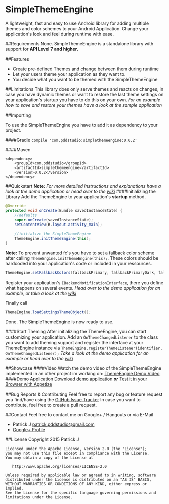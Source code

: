 # SimpleThemeEngine
A lightweight, fast and easy to use Android library for adding multiple themes and color schemes to your Android Application.
Change your application's look and feel during runtime with ease.

##Requirements
None. SimpleThemeEngine is a standalone library with support for **API Level 7 and higher.**

##Features
* Create pre-defined Themes and change between them during runtime
* Let your users theme your application as they want to.
* You decide what you want to be themed with the SimpleThemeEngine

##Limitations
This library does only serve themes and reacts on changes, in case you have dynamic themes or want to restore the last theme settings on your application's startup you have to do this on your own.
*For an example how to save and restore your themes have a look at the sample application*

##Importing

To use the SimpleThemeEngine you have to add it as dependency to your project.

####Gradle
`compile 'com.pddstudio:simplethemeengine:0.0.2'`

####Maven
```
<dependency>
    <groupId>com.pddstudio</groupId>
    <artifactId>simplethemeengine</artifactId>
    <version>0.0.2</version>
</dependency>
```
##Quickstart
**Note:** *For more detailed instructions and explanations have a look at the demo application or head over to the [wiki](https://github.com/PDDStudio/SimpleThemeEngine/wiki)*
####Initializing the Library
Add the ThemeEngine to your application's **startup** method.
```java
@Override
protected void onCreate(Bundle savedInstanceState) {
	//defaults
	super.onCreate(savedInstanceState);
	setContentView(R.layout.activity_main);

	//initialize the SimpleThemeEngine
	ThemeEngine.initThemeEngine(this);
}
```

**Note:**
To prevent unwanted fc's you have to set a fallback color scheme after calling ```ThemeEngine.initThemeEngine(this);```. These colors should be hardcoded into your application's code or included in your ressources.
```java
ThemeEngine.setFallbackColors(fallbackPrimary, fallbackPrimaryDark, fallbackAccent, ApplicationTheme.THEME_LIGHT, ThemeFontColor.LIGHT_FONT_COLOR);
```
Register your application's ```IBackendNotificationInterface```, there you define what happens on several events.
*Head over to the demo application for an example, or take a look at the [wiki](https://github.com/PDDStudio/SimpleThemeEngine/wiki)*

Finally call
```java
ThemeEngine.loadSettingsThemeObject();
```

Done. The SimpleThemeEngine is now ready to use.

####Start Theming
After initializing the ThemeEngine, you can start customizing your application. Add an ```OnThemeChangedListener``` to the class you want to add theming support and register the interface at your ThemeEngine instance via ```ThemeEngine.registerThemeListener(identifier, OnThemeChangedListener);```
*Take a look at the demo application for an example or head over to the [wiki](https://github.com/PDDStudio/SimpleThemeEngine/wiki)*

##Showcase
####Video
Watch the demo video of the  SimpleThemeEngine implemented in an other project im working on:
[ThemeEngine Demo Video](https://www.youtube.com/watch?v=sU8DkjY57Jc) 
####Demo Application
[Download demo application](https://drive.google.com/open?id=0B1kHxIzwCehpVWxWbUVwX1lHdmM)
***or***
[Test it in your Browser with Appetize](https://appetize.io/app/9amf8jnqq3k3xhke2y56c15b1g)

##Bug Reports & Contributing
Feel free to report any bug or feature request you find/have using the [GitHub Issue Tracker](https://github.com/PDDStudio/SimpleThemeEngine/issues)
In case you want to contribute, feel free to create a pull request.

##Contact
Feel free to contact me on Google+ / Hangouts or via E-Mail
- Patrick J <patrick.pddstudio@gmail.com> 
- [Google+ Profile](https://plus.google.com/+PatrickJung42)

##License
    Copyright 2015 Patrick J

    Licensed under the Apache License, Version 2.0 (the "License");
    you may not use this file except in compliance with the License.
    You may obtain a copy of the License at

       http://www.apache.org/licenses/LICENSE-2.0

    Unless required by applicable law or agreed to in writing, software
    distributed under the License is distributed on an "AS IS" BASIS,
    WITHOUT WARRANTIES OR CONDITIONS OF ANY KIND, either express or implied.
    See the License for the specific language governing permissions and
    limitations under the License.